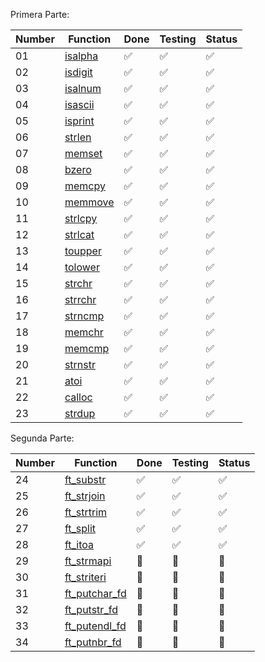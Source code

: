 Primera Parte:

| Number | Function    | Done  | Testing  | Status  |
|--------|-------------|---------|-------------|---------|
| 01     | [isalpha](ft_isalpha.c)  | ✅       | ✅      | ✅       |
| 02     | [isdigit](ft_isdigit.c) | ✅       |✅       | ✅       |
| 03     | [isalnum](ft_isalnum.c)  | ✅       |✅       | ✅       |
| 04     | [isascii](ft_isascii.c)  | ✅       |✅       | ✅       |
| 05     | [isprint](ft_isprint.c)  | ✅       |✅       | ✅       |
| 06     | [strlen](ft_strlen.c)   | ✅       |✅       | ✅       |
| 07     | [memset](ft_memset.c)   | ✅       |✅       | ✅       |
| 08     | [bzero](ft_bzero.c)    | ✅       |✅       |✅       |
| 09     | [memcpy](ft_memcpy.c)   | ✅       |✅      | ✅       |
| 10     | [memmove](ft_memmove.c)   | ✅       |✅       | ✅       |
| 11     | [strlcpy](ft_strlcpy.c)   | ✅       |✅       | ✅       |
| 12     | [strlcat](ft_strlcat.c)   | ✅       |✅       | ✅       |
| 13     | [toupper](ft_toupper.c)  | ✅       | ✅       | ✅       |
| 14     | [tolower](ft_tolower.c) | ✅       |✅       | ✅      |
| 15     | [strchr](ft_strchr.c)  | ✅       |✅       | ✅       |
| 16     | [strrchr](ft_strrchr.c)  | ✅       |✅       | ✅       |
| 17     | [strncmp](ft_strncmp.c)  | ✅       |✅       |✅       |
| 18     | [memchr](ft_memchr.c)   | ✅       |✅       | ✅       |
| 19     | [memcmp](ft_memcmp.c)   | ✅       |✅       | ✅       |
| 20     | [strnstr](ft_strnstr.c)    | ✅       |✅      | ✅       |
| 21     | [atoi](ft_atoi.c)   | ✅       |✅       | ✅       |
| 22     | [calloc](ft_calloc.c)   | ✅       |✅       | ✅      |
| 23     | [strdup](ft_strdup.c)   | ✅       |✅       |✅      |

Segunda Parte:

| Number | Function    | Done  | Testing  | Status  |
|--------|-------------|---------|-------------|---------|
| 24     | [ft_substr](ft_substr.c)   | ✅      |✅       | ✅       |
| 25     | [ft_strjoin](ft_strjoin.c)  | ✅      | ✅      | ✅      |
| 26     | [ft_strtrim](ft_strtrim.c) | ✅      |✅      | ✅      |
| 27     | [ft_split](ft_split.c)  | ✅      |✅      | ✅      |
| 28     | [ft_itoa](ft_itoa.c)  | ✅      |✅      | ✅      |
| 29     | [ft_strmapi](ft_strmapi.c)  | 🚧      |🚧      | 🚧      |
| 30     | [ft_striteri](ft_striteri.c)   | 🚧      |🚧      | 🚧      |
| 31     | [ft_putchar_fd](ft_putchar_fd.c)   | 🚧      |🚧      | 🚧      |
| 32     | [ft_putstr_fd](ft_putstr_fd.c)    | 🚧      |🚧      | 🚧      |
| 33     | [ft_putendl_fd](ft_putendl_fd.c)   | 🚧      |🚧      | 🚧      |
| 34     | [ft_putnbr_fd](ft_putnbr_fd.c)   | 🚧      |🚧      | 🚧      |
